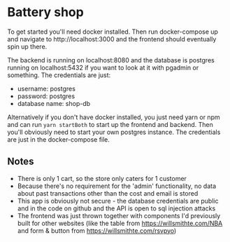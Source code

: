 # Battery shop

To get started you'll need docker installed. Then run docker-compose up and navigate to http://localhost:3000 and the frontend should eventually spin up there.

The backend is running on localhost:8080 and the database is postgres running on localhost:5432 if you want to look at it with pgadmin or something. The credentials are just:

- username: postgres
- password: postgres
- database name: shop-db

Alternatively if you don't have docker installed, you just need yarn or npm and can run `yarn startBoth` to start up the frontend and backend. Then you'll obviously need to start your own postgres instance. The credentials are just in the docker-compose file.
## Notes

- There is only 1 cart, so the store only caters for 1 customer
- Because there's no requirement for the 'admin' functionality, no data about past transactions other than the cost and email is stored
- This app is obviously not secure - the database credentials are public and in the code on github and the API is open to sql injection attacks
- The frontend was just thrown together with components I'd previously built for other websites (like the table from https://willsmithte.com/NBA and form & button from https://willsmithte.com/rsvpyo)